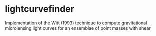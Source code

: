 # lightcurvefinder
Implementation of the Witt (1993) technique to compute gravitational microlensing light curves for an ensemblae of point masses with shear
